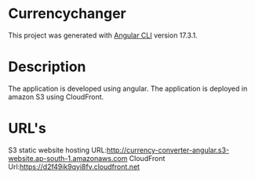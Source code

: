 # Currencychanger

This project was generated with [Angular CLI](https://github.com/angular/angular-cli) version 17.3.1.

# Description 
The application is developed using angular. The application is deployed in amazon S3 using CloudFront. 

# URL's
S3 static website hosting URL:http://currency-converter-angular.s3-website.ap-south-1.amazonaws.com
CloudFront Url:https://d2f49ik9qyi8fv.cloudfront.net
